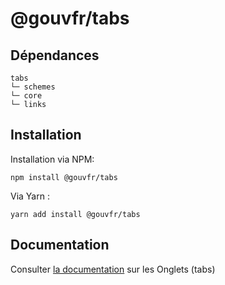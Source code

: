 # @gouvfr/tabs

## Dépendances
```shell
tabs
└─ schemes
└─ core
└─ links
```

## Installation
Installation via NPM:
```
npm install @gouvfr/tabs
```
Via Yarn :
```
yarn add install @gouvfr/tabs
```

## Documentation

Consulter [la documentation](https://gouvfr.atlassian.net/wiki/spaces/DOC/pages/365559813/Onglets+V2) sur les Onglets (tabs)
